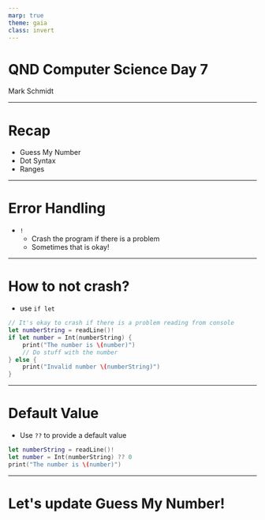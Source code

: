 ```yaml
---
marp: true
theme: gaia
class: invert
---
```


# QND Computer Science Day 7
Mark Schmidt

--- 

# Recap

- Guess My Number
- Dot Syntax
- Ranges

---

# Error Handling

- `!`
  - Crash the program if there is a problem
  - Sometimes that is okay!

--- 

# How to not crash?

- use `if let`
```swift
// It's okay to crash if there is a problem reading from console
let numberString = readLine()!
if let number = Int(numberString) {
    print("The number is \(number)")
    // Do stuff with the number
} else {
    print("Invalid number \(numberString)")
}
```

---

# Default Value

- Use `??` to provide a default value

```swift
let numberString = readLine()!
let number = Int(numberString) ?? 0
print("The number is \(number)")
```

---

# Let's update Guess My Number!


